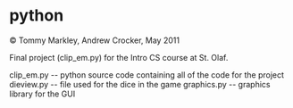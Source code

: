python
======
© Tommy Markley, Andrew Crocker, May 2011

Final project (clip_em.py) for the Intro CS course at St. Olaf.

clip_em.py -- python source code containing all of the code for the project
dieview.py -- file used for the dice in the game
graphics.py -- graphics library for the GUI
